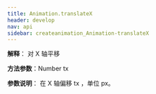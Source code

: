 ```yaml
---
title: Animation.translateX
header: develop
nav: api
sidebar: createanimation_Animation-translateX
---
```

 
 
 
**解释**： 对 X 轴平移

**方法参数**：Number tx 

**参数说明**： 在 X 轴偏移 tx ，单位 px。

